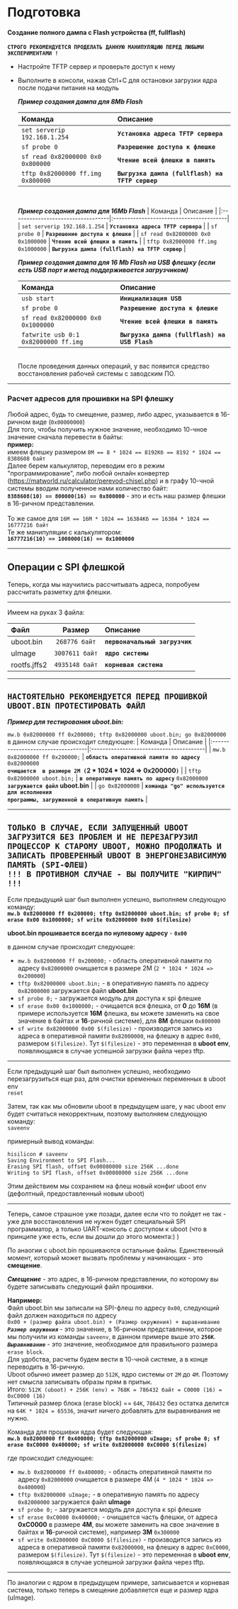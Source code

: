 # Подготовка

####  **Создание полного дампа с Flash устройства (ff, fullflash)**

**```СТРОГО РЕКОМЕНДУЕТСЯ ПРОДЕЛАТЬ ДАННУЮ МАНИПУЛЯЦИЮ ПЕРЕД ЛЮБЫМИ ЭКСПЕРИМЕНТАМИ !```**
-   Настройте TFTP сервер и проверьте доступ к нему
-   Выполните в консоли, нажав Ctrl+C для остановки загрузки ядра после подачи питания на модуль

    ***Пример создания дампа для 8Mb Flash***
    
    | Команда | Описание |
    |:----------------------------------|:----------------------------------------|
    | ```set serverip 192.168.1.254``` | **```Установка адреса TFTP сервера```** |
    | ```sf probe 0``` | **```Разрешение доступа к флешке```** |
    | ```sf read 0x82000000 0x0 0x800000``` | **```Чтение всей флешки в память```** |
    | ```tftp 0x82000000 ff.img 0x800000``` |**```Выгрузка дампа (fullflash) на TFTP сервер```** |
    <br/>

    ***Пример создания дампа для 16Mb Flash***
    | Команда | Описание |
    |:----------------------------------|:----------------------------------------|
    | ```set serverip 192.168.1.254``` | **```Установка адреса TFTP сервера```** |
    | ```sf probe 0``` | **```Разрешение доступа к флешке```** |
    | ```sf read 0x82000000 0x0 0x1000000``` | **```Чтение всей флешки в память```** |
    | ```tftp 0x82000000 ff.img 0x1000000``` | **```Выгрузка дампа (fullflash) на TFTP сервер```** |
    <br/>
    
    ***Пример создания дампа для 16 Mb Flash на USB флешку (если есть USB порт и метод поддерживается загрузчиком)***

    | Команда | Описание |
    |:----------------------------------|:----------------------------------------|
    | ```usb start``` | **```Инициализация USB```** |
    | ```sf probe 0``` | **```Разрешение доступа к флешке```** |
    | ```sf read 0x82000000 0x0 0x1000000``` | **```Чтение всей флешки в память```** |
    | ```fatwrite usb 0:1 0x82000000 ff.img``` | **```Выгрузка дампа (fullflash) на USB Flash```** |
    <br/>
    После проведения данных операций, у вас появится средство восстановления рабочей системы с заводским ПО.
---

### **Расчет адресов для прошивки на SPI флешку**

Любой адрес, будь то смещение, размер, либо адрес, указывается в 16-ричном виде (```0x00000000```)<br/>
Для того, чтобы получить нужное значение, необходимо 10-чное значение сначала перевести в байты:<br/>
**пример:**<br/>
имеем флешку размером ```8М == 8 * 1024 == 8192Кб == 8192 * 1024 == 8388608 байт```<br/>
Далее берем калькулятор, переводим его в режим "программирование", либо любой онлайн конвертер (https://matworld.ru/calculator/perevod-chisel.php) и в графу 10-чной системы вводим полученное нами количество байт:<br/>
**```8388608(10) == 800000(16) == 0x800000```** - это и есть наш размер флешки в 16-ричном представлении.<br/><br/>
То же самое для ```16M == 16М * 1024 == 16384Кб == 16384 * 1024 == 16777216 байт```<br/>
Те же манипуляции с калькулятором:<br/>
**```16777216(10) == 1000000(16) == 0x1000000```**

---
## Операции с SPI флешкой

Теперь, когда мы научились рассчитывать адреса, попробуем рассчитать разметку для флешки.

---
Имеем на руках 3 файла:

| Файл | Размер | Описание |
|:----------------------------------|:------:|:----------------------------------|
| uboot.bin | ```268776 байт```  | **```первоначальный загрузчик```** |
| uImage | ```3007611 байт``` | **```ядро системы```** |
| rootfs.jffs2 | ```4935148 байт``` | **```корневая система```** |
---
**```НАСТОЯТЕЛЬНО РЕКОМЕНДУЕТСЯ ПЕРЕД ПРОШИВКОЙ UBOOT.BIN ПРОТЕСТИРОВАТЬ ФАЙЛ```**<br/>
---
***Пример для тестирования uboot.bin:***

```mw.b 0x82000000 ff 0x200000; tftp 0x82000000 uboot.bin; go 0x82000000```  
в данном случае происходит следующее:
| Команда | Описание |
|:----------------------------------|:----------------------------------------|
| ```mw.b 0x82000000 ff 0x200000;``` | **```область оперативной памяти по адресу```** ```0x82000000``` <br>**```очищается  в размере 2М (```2 * 1024 * 1024 => 0x200000```)```** |
| ```tftp 0x82000000 uboot.bin;``` | **```в оперативную память по адресу```** ```0x82000000``` <br>**```загружается файл```** **uboot.bin** |
| ```go 0x82000000``` | **```команда "go" используется для исполнения```**<br>**```программы, загруженной в оперативную память```** |

---

**```ТОЛЬКО В СЛУЧАЕ, ЕСЛИ ЗАПУЩЕННЫЙ UBOOT ЗАГРУЗИТСЯ БЕЗ ПРОБЛЕМ И НЕ ПЕРЕЗАГРУЗИЛ ПРОЦЕССОР К СТАРОМУ UBOOT, МОЖНО ПРОДОЛЖАТЬ И ЗАПИСАТЬ ПРОВЕРЕННЫЙ UBOOT В ЭНЕРГОНЕЗАВИСИМУЮ ПАМЯТЬ (SPI-ФЛЕШ)```**  
**```!!! В ПРОТИВНОМ СЛУЧАЕ - ВЫ ПОЛУЧИТЕ "КИРПИЧ" !!!```**
---
Если предыдущий шаг был выполнен успешно, выполняем следующую команду:  
**```mw.b 0x82000000 ff 0x200000; tftp 0x82000000 uboot.bin; sf probe 0; sf erase 0x00 0x1000000; sf write 0x82000000 0x00 $(filesize)```**  

**uboot.bin прошивается всегда по нулевому адресу** - **```0x00```**  

в данном случае происходит следующее:
-   ```mw.b 0x82000000 ff 0x200000;```  - область оперативной памяти по адресу ```0x82000000``` очищается в размере 2М (```2 * 1024 * 1024 => 0x200000```)  
-   ```tftp 0x82000000 uboot.bin;```  - в оперативную память по адресу ```0x82000000``` загружается файл **uboot.bin**
-   ```sf probe 0;``` - загружается модуль для доступа к spi флешке
-   ```sf erase 0x00 0x1000000;``` - очищается вся флешка, от **0** до **16М** (в примере используется **16М** флешка, вы можете заменить на свое значение в байтах и **16**-ричной системе), для **8М** флешки ```0x800000```
-   ```sf write 0x82000000 0x00 $(filesize)``` - производится запись из адреса в оперативной памяти ```0x82000000```, на флешку в адрес ```0x00```, размером ```$(filesize)```. 
Тут ```$(filesize)``` - это переменная в **uboot env**, появляющаяся в случае успешной загрузки файла через tftp.

---

Если предыдущий шаг был выполнен успешно, необходимо перезагрузиться еще раз, для очистки временных переменных в uboot env  
```reset```  

Затем, так как мы обновили uboot в предыдущем шаге, у нас uboot env будет считаться некорректным, поэтому выполняем следующую команду:  
```saveenv```  

примерный вывод команды:  
```
hisilicon # saveenv 
Saving Environment to SPI Flash...
Erasing SPI flash, offset 0x00080000 size 256K ...done
Writing to SPI flash, offset 0x00080000 size 256K ...done
```

Этим действием мы сохраняем на флеш новый конфиг uboot env (дефолтный, предоставленный новым uboot)

---
Теперь, самое страшное уже позади, далее если что то пойдет не так - уже для восстановления не нужен будет специальный SPI программатор, а только UART-консоль с доступом к uboot (что в принципе уже есть, если вы дошли до этого момента:) )

По анаогии с uboot.bin прошиваются остальные файлы. Единственный момент, который может вызвать проблемы у начинающих - это **смещение**.

***Смещение*** - это адрес, в 16-ричном представлении, по которому вы будете записывать следующий файл прошивки.  
 
**Например:**  
Файл uboot.bin мы записали на SPI-флеш по адресу ```0x00```, следующий файл должен находиться по адресу  
```0x00 + (размер файла uboot.bin) + (Размер окружения) + выравнивание```  
***```Размер окружения```*** - это значение, в 16-ричном представлении, которое мы получили из команды ```saveenv```, в данном примере выше это **```256K```**.  
***```Выравнивание```*** - это значение, необходимое для правильного размера ```erase block```.  
Для удобства, расчеты будем вести в 10-чной системе, а в конце переводить в 16-ричную.  
Uboot обычно имеет размер до ```512K```, ядро системы от ```2M``` до ```4M```.  Поэтому нет смысла записывать образы прям в притык.  
Итого: ```512K (uboot) + 256K (env) = 768K = 786432 байт = C0000 (16) = 0xC0000 (16)```  
Типичный размер блока (erase block) == ```64K```, ```786432``` без остатка делится на ```64K * 1024 = 65536```, значит ничего добавлять для выравнивания не нужно.    

Команда для прошивки ядра будет следующая:  
**```mw.b 0x82000000 ff 0x400000; tftp 0x82000000 uImage; sf probe 0; sf erase 0xC0000 0x400000; sf write 0x82000000 0xC0000 $(filesize)```**

где происходит следующее:
-   ```mw.b 0x82000000 ff 0x400000;```  - область оперативной памяти по адресу ```0x82000000``` очищается в размере 4М (```4 * 1024 * 1024 => 0x400000```)  
-   ```tftp 0x82000000 uImage;```  - в оперативную память по адресу ```0x82000000``` загружается файл **uImage**
-   ```sf probe 0;``` - загружается модуль для доступа к spi флешке
-   ```sf erase 0xC0000 0x400000;``` - очищается часть флешки, от адреса **0xC0000** в размере **4М**, вы можете заменить на свое значение в байтах и **16**-ричной системе), например **3М** ```0x300000```
-   ```sf write 0x82000000 0xC0000 $(filesize)``` - производится запись из адреса в оперативной памяти ```0x82000000```, на флешку в адрес ```0xC0000```, размером ```$(filesize)```. 
Тут ```$(filesize)``` - это переменная в **uboot env**, появляющаяся в случае успешной загрузки файла через tftp.  
---
По аналогии с ядром в предыдущем примере, записывается и корневая система, только теперь в смещение добавляется еще и размер ядра (uImage).  